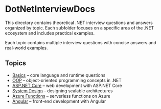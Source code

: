# DotNetInterviewDocs

This directory contains theoretical .NET interview questions and answers organized by topic. Each subfolder focuses on a specific area of the .NET ecosystem and includes practical examples.

Each topic contains multiple interview questions with concise answers and real-world examples.

## Topics

- [Basics](Basics/README.md) – core language and runtime questions
- [OOP](OOP/README.md) – object-oriented programming concepts in .NET
- [ASP.NET Core](ASPNetCore/README.md) – web development with ASP.NET Core
- [System Design](SystemDesign/README.md) – designing scalable architectures
- [Azure Functions](AzureFunctions/README.md) – serverless functions on Azure
- [Angular](Angular/README.md) – front-end development with Angular

